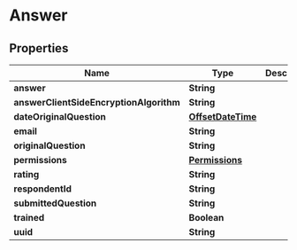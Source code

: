 
# Answer

## Properties
Name | Type | Description | Notes
------------ | ------------- | ------------- | -------------
**answer** | **String** |  |  [optional]
**answerClientSideEncryptionAlgorithm** | **String** |  |  [optional]
**dateOriginalQuestion** | [**OffsetDateTime**](OffsetDateTime.md) |  |  [optional]
**email** | **String** |  |  [optional]
**originalQuestion** | **String** |  |  [optional]
**permissions** | [**Permissions**](Permissions.md) |  |  [optional]
**rating** | **String** |  |  [optional]
**respondentId** | **String** |  |  [optional]
**submittedQuestion** | **String** |  |  [optional]
**trained** | **Boolean** |  |  [optional]
**uuid** | **String** |  |  [optional]



